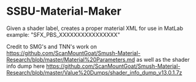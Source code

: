 # SSBU-Material-Maker
Given a shader label, creates a proper material XML for use in MatLab
example: "SFX_PBS_XXXXXXXXXXXXXXXX"

Credit to SMG's and TNN's work on https://github.com/ScanMountGoat/Smush-Material-Research/blob/master/Material%20Parameters.md as well as the shader info dump here https://github.com/ScanMountGoat/Smush-Material-Research/blob/master/Value%20Dumps/shader_info_dump_v13.0.1.7z
